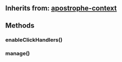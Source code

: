 ## Inherits from: [apostrophe-context](../apostrophe-utils/browser-apostrophe-context.md)

## Methods
### enableClickHandlers()

### manage()

